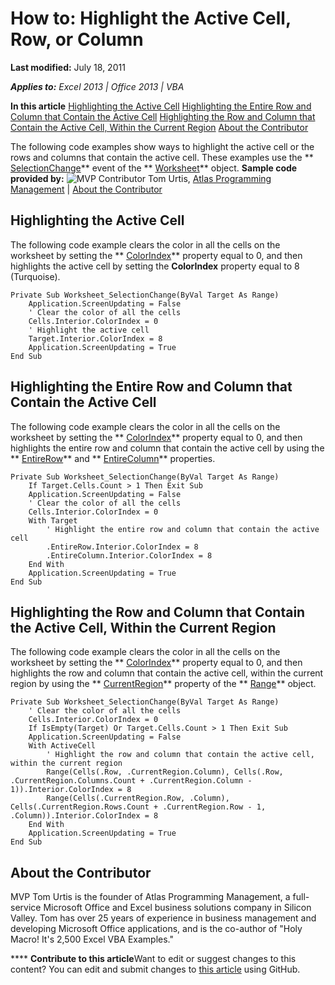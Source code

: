 
# How to: Highlight the Active Cell, Row, or Column

 **Last modified:** July 18, 2011

 _**Applies to:** Excel 2013 | Office 2013 | VBA_

 **In this article**
 [Highlighting the Active Cell](#sectionSection0)
 [Highlighting the Entire Row and Column that Contain the Active Cell](#sectionSection1)
 [Highlighting the Row and Column that Contain the Active Cell, Within the Current Region](#sectionSection2)
 [About the Contributor](#AboutContributor)


The following code examples show ways to highlight the active cell or the rows and columns that contain the active cell. These examples use the  ** [SelectionChange](183e2ca7-06b2-f689-1f77-182dbfbf1e1d.md)** event of the ** [Worksheet](182b705e-854a-81cc-a4b0-59b942de55ae.md)** object.
 **Sample code provided by:**
![MVP Contributor](..\images\odc_OfficeTA_33px_MVPContrib.jpg) Tom Urtis, [Atlas Programming Management](http://www.atlaspm.com/) | [About the Contributor](51a30ffb-77f2-4bd7-8eb6-b6781dc55d43.md#AboutContributor)

## Highlighting the Active Cell
<a name="sectionSection0"> </a>

The following code example clears the color in all the cells on the worksheet by setting the  ** [ColorIndex](6d1a5bc9-7157-61e0-1e1d-b44974002c78.md)** property equal to 0, and then highlights the active cell by setting the **ColorIndex** property equal to 8 (Turquoise).


```
Private Sub Worksheet_SelectionChange(ByVal Target As Range)
    Application.ScreenUpdating = False
    ' Clear the color of all the cells
    Cells.Interior.ColorIndex = 0
    ' Highlight the active cell
    Target.Interior.ColorIndex = 8
    Application.ScreenUpdating = True
End Sub
```


## Highlighting the Entire Row and Column that Contain the Active Cell
<a name="sectionSection1"> </a>

The following code example clears the color in all the cells on the worksheet by setting the  ** [ColorIndex](6d1a5bc9-7157-61e0-1e1d-b44974002c78.md)** property equal to 0, and then highlights the entire row and column that contain the active cell by using the ** [EntireRow](9e66da51-6cef-4109-ea4e-2acaad42aa1f.md)** and ** [EntireColumn](7be55670-75fd-fb02-dc1a-9d70e3a9d80d.md)** properties.


```
Private Sub Worksheet_SelectionChange(ByVal Target As Range)
    If Target.Cells.Count > 1 Then Exit Sub
    Application.ScreenUpdating = False
    ' Clear the color of all the cells
    Cells.Interior.ColorIndex = 0
    With Target
        ' Highlight the entire row and column that contain the active cell
        .EntireRow.Interior.ColorIndex = 8
        .EntireColumn.Interior.ColorIndex = 8
    End With
    Application.ScreenUpdating = True
End Sub
```


## Highlighting the Row and Column that Contain the Active Cell, Within the Current Region
<a name="sectionSection2"> </a>

The following code example clears the color in all the cells on the worksheet by setting the  ** [ColorIndex](6d1a5bc9-7157-61e0-1e1d-b44974002c78.md)** property equal to 0, and then highlights the row and column that contain the active cell, within the current region by using the ** [CurrentRegion](39277cc5-07ff-8453-7330-b272b365f9dc.md)** property of the ** [Range](b8207778-0dcc-4570-1234-f130532cc8cd.md)** object.


```
Private Sub Worksheet_SelectionChange(ByVal Target As Range)
    ' Clear the color of all the cells
    Cells.Interior.ColorIndex = 0
    If IsEmpty(Target) Or Target.Cells.Count > 1 Then Exit Sub
    Application.ScreenUpdating = False
    With ActiveCell
        ' Highlight the row and column that contain the active cell, within the current region
        Range(Cells(.Row, .CurrentRegion.Column), Cells(.Row, .CurrentRegion.Columns.Count + .CurrentRegion.Column - 1)).Interior.ColorIndex = 8
        Range(Cells(.CurrentRegion.Row, .Column), Cells(.CurrentRegion.Rows.Count + .CurrentRegion.Row - 1, .Column)).Interior.ColorIndex = 8
    End With
    Application.ScreenUpdating = True
End Sub
```


## About the Contributor
<a name="AboutContributor"> </a>

MVP Tom Urtis is the founder of Atlas Programming Management, a full-service Microsoft Office and Excel business solutions company in Silicon Valley. Tom has over 25 years of experience in business management and developing Microsoft Office applications, and is the co-author of "Holy Macro! It's 2,500 Excel VBA Examples." 


****   **Contribute to this article**Want to edit or suggest changes to this content? You can edit and submit changes to  [this article](https://github.com/jhershey00/VBA_Excel_Test/OpenXMLCon/articles/51a30ffb-77f2-4bd7-8eb6-b6781dc55d43.md) using GitHub.

